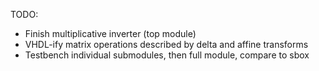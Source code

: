 TODO:
- Finish multiplicative inverter (top module)
- VHDL-ify matrix operations described by delta and affine transforms
- Testbench individual submodules, then full module, compare to sbox